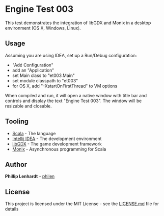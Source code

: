 # Engine Test 003

This test demonstrates the integration of libGDX and Monix in a desktop environment (OS X, Windows, Linux).

## Usage

Assuming you are using IDEA, set up a Run/Debug configuration:

  * "Add Configuration"
  * add an "Application"
  * set Main class to "et003.Main"
  * set module classpath to "et003"
  * for OS X, add "-XstartOnFirstThread" to VM options

When compiled and run, it will open a native window with title bar and controls and display the text "Engine Test 003". The window will be resizable and closable.

## Tooling

* [Scala](https://www.scala-lang.org) - The language
* [Intellij IDEA](https://www.jetbrains.com/idea) - The development environment
* [libGDX](https://libgdx.badlogicgames.com) - The game development framework
* [Monix](https://monix.io) - Asynchronous programming for Scala 

## Author

**Phillip Lenhardt** - [philen](https://github.com/philen)

## License

This project is licensed under the MIT License - see the [LICENSE.md](LICENSE.md) file for details
